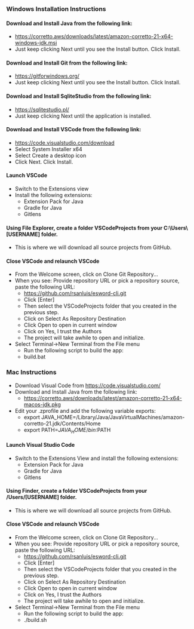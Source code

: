 ### Windows Installation Instructions

#### Download and Install Java from the following link:

-  https://corretto.aws/downloads/latest/amazon-corretto-21-x64-windows-jdk.msi
-  Just keep clicking Next until you see the Install button. Click Install.

#### Download and Install Git from the following link:

-  https://gitforwindows.org/
-  Just keep clicking Next until you see the Install button. Click Install.

#### Download and Install SqliteStudio from the following link:
-  https://sqlitestudio.pl/
-  Just keep clicking Next until the application is installed.

#### Download and Install VSCode from the following link:
-  https://code.visualstudio.com/download
-  Select System Installer x64
-  Select Create a desktop icon
-  Click Next. Click Install. 

####  Launch VSCode
-  Switch to the Extensions view
-  Install the following extensions:
   - Extension Pack for Java
   - Gradle for Java
   - Gitlens

#### Using File Explorer, create a folder VSCodeProjects from your C:\Users\\[USERNAME] folder.

- This is where we will download all source projects from GitHub.

#### Close VSCode and relaunch VSCode

- From the Welcome screen, click on Clone Git Repository...
- When you see: Provide repository URL or pick a repository source, paste the following URL:
  - https://github.com/rsanluis/esword-cli.git
  - Click [Enter]
  - Then select the VSCodeProjects folder that you created in the previous step.
  - Click on Select As Repository Destination
  - Click Open to open in current window
  - Click on Yes, I trust the Authors
  - The project will take awhile to open and initialize.
- Select Terminal->New Terminal from the File menu
  - Run the following script to build the app:
  - build.bat

### Mac Instructions
- Download Visual Code from https://code.visualstudio.com/
- Download and Install Java from the following link:
  - https://corretto.aws/downloads/latest/amazon-corretto-21-x64-macos-jdk.pkg
- Edit your .zprofile and add the following variable exports:
  - export JAVA_HOME=/Library/Java/JavaVirtualMachines/amazon-corretto-21.jdk/Contents/Home
  - export PATH=$JAVA_HOME/bin:$PATH

#### Launch Visual Studio Code

- Switch to the Extensions View and install the following extensions:
  - Extension Pack for Java
  - Gradle for Java
  - Gitlens

#### Using Finder, create a folder VSCodeProjects from your /Users/[USERNAME] folder.
  - This is where we will download all source projects from GitHub.

#### Close VSCode and relaunch VSCode

- From the Welcome screen, click on Clone Git Repository...
- When you see: Provide repository URL or pick a repository source, paste the following URL:
  - https://github.com/rsanluis/esword-cli.git
  - Click [Enter]
  - Then select the VSCodeProjects folder that you created in the previous step.
  - Click on Select As Repository Destination
  - Click Open to open in current window
  - Click on Yes, I trust the Authors
  - The project will take awhile to open and initialize.
- Select Terminal->New Terminal from the File menu
  - Run the following script to build the app:
  - ./build.sh